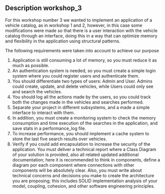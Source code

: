## Description workshop_3

For this workshop number 3 we wanted to implement an application of a vehicle catalog, as in workshop 1 and 2, however, in this case some modifications were made so that there is a user interaction with the vehicle catalog through an interface, doing this in a way that can optimize memory and flexibility in the application using structural patterns.

The following requirements were taken into account to achieve our purpose
1. Application is still consuming a lot of memory, so you must reduce it as much as
possible.
2. An authentication system is needed, so you must create a simple login system where
you could register users and authenticate them.
3. You should differentiate two types of users: Admin and User. Admins could create,
update, and delete vehicles, while Users could only see and search the vehicles.
4. You should log all the actions made by the users, so you could track both the changes
made in the vehicles and searches performed.
5. Separate your project in different subsystems, and a made a simple interface to interact
with them.
6. In addition, you must create a monitoring system to check the memory consumption
and time execution of the searches in the application, and save stats in a performance_log file.
7. To increase performance, you should implement a cache system to store the last five
search results over vehicles.
8. Verify if you could add encapsulation to increase the security of the application.
You must deliver a technical report where a Class Diagram of your solution is provided, also all related updated additional documentation; here it is recommended to think
in components, define a diagram por each component where connections with other components will be absolutely clear. Also, you must write about technical concerns and decisions
you make to create the architecture you are proposing; this includes SOLID implementation
analysis of your model, coupling, cohesion, and other software engineering principles.
